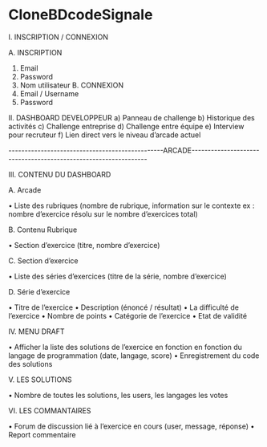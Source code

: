 # CloneBDcodeSignale


I.	INSCRIPTION / CONNEXION

A.	INSCRIPTION
1.	Email
2.	Password
3.	Nom utilisateur
B.	CONNEXION
1.	Email / Username
2.	Password

II.	DASHBOARD DEVELOPPEUR
a)	Panneau de challenge
b)	Historique des activités
c)	Challenge entreprise
d)	Challenge entre équipe
e)	Interview pour recruteur
f)	Lien direct vers le niveau d’arcade actuel

------------------------------------------------ARCADE----------------------------------------------------------------

III.	CONTENU DU DASHBOARD

A.	Arcade

•	Liste des rubriques (nombre de rubrique, information sur le contexte ex : nombre d’exercice résolu sur le nombre d’exercices total)

B.	Contenu Rubrique

•	Section d’exercice (titre, nombre d’exercice)

C.	Section d’exercice

•	Liste des séries d’exercices (titre de la série, nombre d’exercice)

D.	Série d’exercice

•	Titre de l’exercice
•	Description (énoncé / résultat)
•	La difficulté de l’exercice
•	Nombre de points
•	Catégorie de l’exercice
•	Etat de validité

IV.	MENU DRAFT

•	Afficher la liste des solutions de l’exercice en fonction en fonction du langage de programmation (date, langage, score)
•	Enregistrement du code des solutions

V.	LES SOLUTIONS

•	Nombre de toutes les solutions, les users, les langages les votes

VI.	LES COMMANTAIRES

•	Forum de discussion lié à l’exercice en cours (user, message, réponse)
•	Report commentaire
